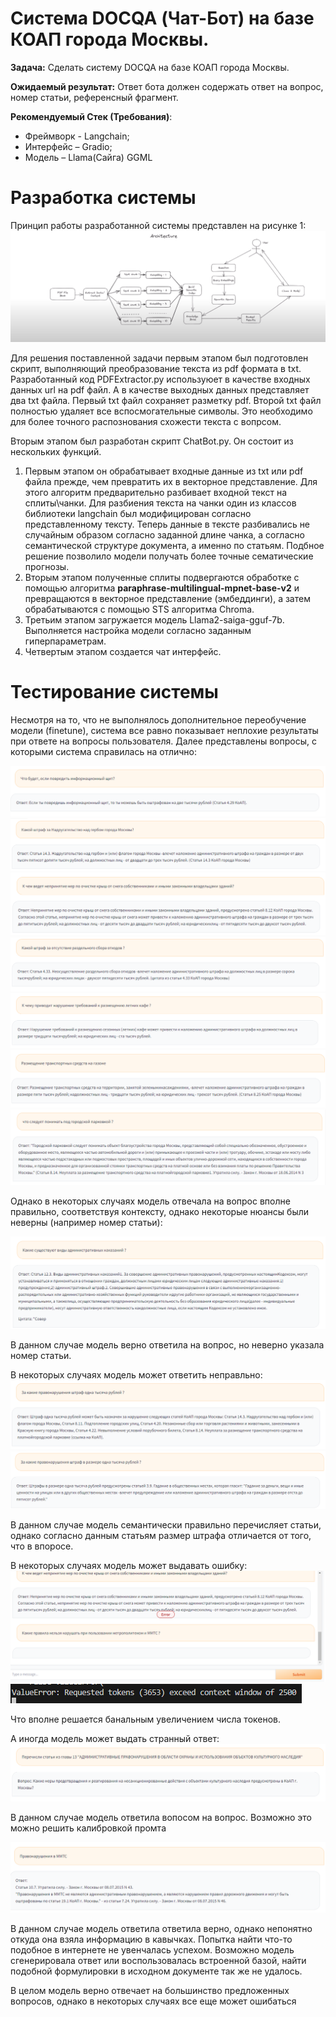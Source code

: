 # Система DOCQA (Чат-Бот) на базе КОАП города Москвы.

**Задача:**  Сделать систему DOCQA на базе КОАП города Москвы.

**Ожидаемый результат:**
Ответ бота должен содержать ответ на вопрос, номер статьи, референсный фрагмент.

**Рекомендуемый Стек (Требования)**:
- Фреймворк - Langchain;
- Интерфейс – Gradio;
- Модель – Llama(Сайга) GGML

# Разработка системы
Принцип работы разработанной системы представлен на рисунке 1:
 ![alt text](img/Architecture.png)


Для решения поставленной задачи первым этапом был подготовлен скрипт, выполняющий преобразование текста из pdf формата в txt.
Разработанный код PDFExtractor.py используюет в качестве входных данных url на pdf файл. А в качестве выходных данных представляет два txt файла. Первый txt файл сохраняет разметку pdf. Второй txt файл полностью удаляет все вспосмогательные символы. Это необходимо для более точного распознования схожести текста с вопрсом.

Вторым этапом был разработан скрипт ChatBot.py. Он состоит из нескольких функций.
1. Первым этапом он обрабатывает входные данные из txt или pdf файла прежде, чем превратить их в векторное представление. Для этого алгоритм предварительно разбивает входной текст на сплиты\чанки. Для разбиения текста на чанки один из классов библиотеки langchain был модифицирован согласно представленному тексту. Теперь данные в тексте разбивались не случайным образом согласно заданной длине чанка, а согласно семантической структуре документа, а именно по статьям. Подбное решение позволило модели получать более точные сематические прогнозы.
2. Вторым этапом полученные сплиты подвергаются обработке с помощью алгоритма **paraphrase-multilingual-mpnet-base-v2** и превращаются в векторное представление (эмбеддинги), а затем обрабатываются с помощью STS алгоритма Chroma.
3. Третьим этапом загружается модель Llama2-saiga-gguf-7b. Выполняется настройка модели согласно заданным гиперпараметрам.
4. Четвертым этапом создается чат интерфейс.

# Тестирование системы

Несмотря на то, что не выполнялось дополнительное переобучение модели (finetune), система все равно показывает неплохие результаты при ответе на вопросы пользователя. Далее представлены вопросы, с которыми система справилась на отлично:

![alt text](img/Result/GreatAnswer1.png)
![alt text](img/Result/GreatAnswer2.png)
![alt text](img/Result/GreatAnswer3.png)
![alt text](img/Result/GreatAnswer4.png)
![alt text](img/Result/GreatAnswer5.png)
![alt text](img/Result/GreatAnswer6.png)
![alt text](img/Result/GreatAnswer7.png)

Однако в некоторых  случаях модель отвечала на вопрос вполне правильно, соответствуя контексту, однако некоторые нюансы были неверны (например номер статьи):

![alt text](img/Result/MidlleAnswer.png)

В данном случае модель верно ответила на вопрос, но неверно указала номер статьи.

В некоторых случаях модель может ответить неправльно:
![alt text](img/Result/WrongAnswer.png)
![alt text](img/Result/WrongAnswer2.png)

В данном случае модель семантически правильно перечисляет статьи, однако согласно данным статьям размер штрафа отличается от того, что в  впоросе.


В некоторых случаях модель может выдавать ошибку:
![alt text](img/Result/Error.png)
![alt text](img/Result/ErrorConsole.png)

Что вполне решается банальным увеличением числа токенов.

А иногда модель может выдать странный ответ:
![alt text](img/Result/StrangeAnswer.png)

В данном случае модель ответила вопосом на вопрос. Возможно это можно решить калибровкой промта

![alt text](img/Result/StrangeAnswer2.png)

В данном случае модель ответила ответила верно, однако непонятно откуда она взяла информацию в кавычках. Попытка найти что-то подобное в интернете не увенчалась успехом. Возможно модель сгенерировала ответ или воспользовалась встроенной базой,  найти подобной формулировки в исходном документе так же не удалось.

В целом модель верно отвечает на большинство предложенных вопросов, однако в некоторых случаях все еще может ошибаться
